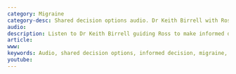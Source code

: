 ```yaml
---
category: Migraine
category-desc: Shared decision options audio. Dr Keith Birrell with Ross who gets migraine headaches
audio: 
description: Listen to Dr Keith Birrell guiding Ross to make informed decisions to about how to prevent migraines
article: 
www: 
keywords: Audio, shared decision options, informed decision, migraine, headache, prevention, amitriptyline, beta blockers, riboflavin
youtube:
--- 
```

